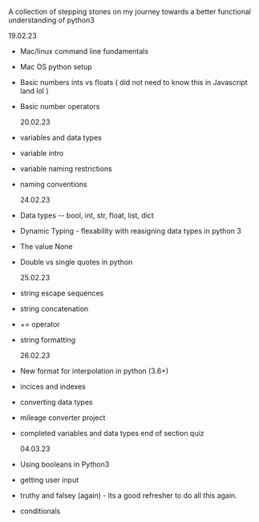 A collection of stepping stones on my journey towards a better functional understanding of python3

19.02.23

- Mac/linux command line fundamentals
- Mac OS python setup
- Basic numbers ints vs floats ( did not need to know this in Javascript land lol )
- Basic number operators

  20.02.23

- variables and data types
- variable intro
- variable naming restrictions
- naming conventions

  24.02.23

- Data types -- bool, int, str, float, list, dict
- Dynamic Typing - flexability with reasigning data types in python 3
- The value None
- Double vs single quotes in python

  25.02.23

- string escape sequences
- string concatenation
- += operator
- string formatting

  26.02.23

- New format for interpolation in python (3.6+)
- incices and indexes
- converting data types
- mileage converter project
- completed variables and data types end of section quiz

  04.03.23

- Using booleans in Python3
- getting user input
- truthy and falsey (again) - its a good refresher to do all this again.
- conditionals

